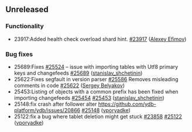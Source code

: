## Unreleased

### Functionality

* 23917:Added health check overload shard hint. [#23917](https://github.com/ydb-platform/ydb/pull/23917) ([Alexey Efimov](https://github.com/adameat))

### Bug fixes

* 25689:Fixes [#25524](https://github.com/ydb-platform/ydb/issues/25524) – issue with importing tables with Utf8 primary keys and changefeeds [#25689](https://github.com/ydb-platform/ydb/pull/25689) ([stanislav_shchetinin](https://github.com/stanislav-shchetinin))
* 25622:Fixes segfault in version parser [#25586](https://github.com/ydb-platform/ydb/issues/25586) Removes misleading comments in code [#25622](https://github.com/ydb-platform/ydb/pull/25622) ([Sergey Belyakov](https://github.com/serbel324))
* 25453:Listing of objects with a common prefix has been fixed when importing changefeeds [#25454](https://github.com/ydb-platform/ydb/issues/25454) [#25453](https://github.com/ydb-platform/ydb/pull/25453) ([stanislav_shchetinin](https://github.com/stanislav-shchetinin))
* 25148:fix crash after follower alter https://github.com/ydb-platform/ydb/issues/20866 [#25148](https://github.com/ydb-platform/ydb/pull/25148) ([vporyadke](https://github.com/vporyadke))
* 25122:fix a bug where tablet deletion might get stuck [#23858](https://github.com/ydb-platform/ydb/issues/23858) [#25122](https://github.com/ydb-platform/ydb/pull/25122) ([vporyadke](https://github.com/vporyadke))
